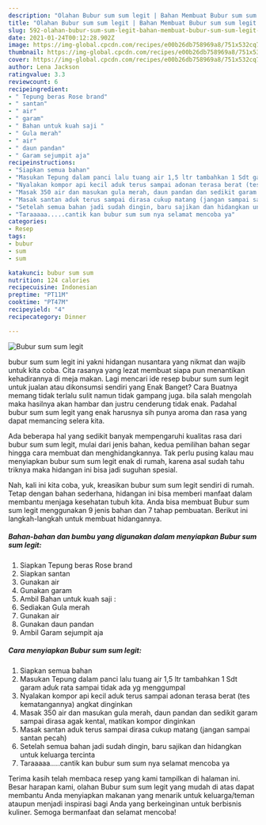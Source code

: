 ```yaml
---
description: "Olahan Bubur sum sum legit | Bahan Membuat Bubur sum sum legit Yang Bisa Manjain Lidah"
title: "Olahan Bubur sum sum legit | Bahan Membuat Bubur sum sum legit Yang Bisa Manjain Lidah"
slug: 592-olahan-bubur-sum-sum-legit-bahan-membuat-bubur-sum-sum-legit-yang-bisa-manjain-lidah
date: 2021-01-24T00:12:28.902Z
image: https://img-global.cpcdn.com/recipes/e00b26db758969a8/751x532cq70/bubur-sum-sum-legit-foto-resep-utama.jpg
thumbnail: https://img-global.cpcdn.com/recipes/e00b26db758969a8/751x532cq70/bubur-sum-sum-legit-foto-resep-utama.jpg
cover: https://img-global.cpcdn.com/recipes/e00b26db758969a8/751x532cq70/bubur-sum-sum-legit-foto-resep-utama.jpg
author: Lena Jackson
ratingvalue: 3.3
reviewcount: 6
recipeingredient:
- " Tepung beras Rose brand"
- " santan"
- " air"
- " garam"
- " Bahan untuk kuah saji "
- " Gula merah"
- " air"
- " daun pandan"
- " Garam sejumpit aja"
recipeinstructions:
- "Siapkan semua bahan"
- "Masukan Tepung dalam panci lalu tuang air 1,5 ltr tambahkan 1 Sdt garam aduk rata sampai tidak ada yg menggumpal"
- "Nyalakan kompor api kecil aduk terus sampai adonan terasa berat (tes kematangannya) angkat dinginkan"
- "Masak 350 air dan masukan gula merah, daun pandan dan sedikit garam sampai dirasa agak kental, matikan kompor dinginkan"
- "Masak santan aduk terus sampai dirasa cukup matang (jangan sampai santan pecah)"
- "Setelah semua bahan jadi sudah dingin, baru sajikan dan hidangkan untuk keluarga tercinta"
- "Taraaaaa.....cantik kan bubur sum sum nya selamat mencoba ya"
categories:
- Resep
tags:
- bubur
- sum
- sum

katakunci: bubur sum sum 
nutrition: 124 calories
recipecuisine: Indonesian
preptime: "PT11M"
cooktime: "PT47M"
recipeyield: "4"
recipecategory: Dinner

---
```



![Bubur sum sum legit](https://img-global.cpcdn.com/recipes/e00b26db758969a8/751x532cq70/bubur-sum-sum-legit-foto-resep-utama.jpg)


bubur sum sum legit ini yakni hidangan nusantara yang nikmat dan wajib untuk kita coba. Cita rasanya yang lezat membuat siapa pun menantikan kehadirannya di meja makan.
Lagi mencari ide resep bubur sum sum legit untuk jualan atau dikonsumsi sendiri yang Enak Banget? Cara Buatnya memang tidak terlalu sulit namun tidak gampang juga. bila salah mengolah maka hasilnya akan hambar dan justru cenderung tidak enak. Padahal bubur sum sum legit yang enak harusnya sih punya aroma dan rasa yang dapat memancing selera kita.



Ada beberapa hal yang sedikit banyak mempengaruhi kualitas rasa dari bubur sum sum legit, mulai dari jenis bahan, kedua pemilihan bahan segar hingga cara membuat dan menghidangkannya. Tak perlu pusing kalau mau menyiapkan bubur sum sum legit enak di rumah, karena asal sudah tahu triknya maka hidangan ini bisa jadi suguhan spesial.


Nah, kali ini kita coba, yuk, kreasikan bubur sum sum legit sendiri di rumah. Tetap dengan bahan sederhana, hidangan ini bisa memberi manfaat dalam membantu menjaga kesehatan tubuh kita. Anda bisa membuat Bubur sum sum legit menggunakan 9 jenis bahan dan 7 tahap pembuatan. Berikut ini langkah-langkah untuk membuat hidangannya.

<!--inarticleads1-->

##### Bahan-bahan dan bumbu yang digunakan dalam menyiapkan Bubur sum sum legit:

1. Siapkan  Tepung beras Rose brand
1. Siapkan  santan
1. Gunakan  air
1. Gunakan  garam
1. Ambil  Bahan untuk kuah saji :
1. Sediakan  Gula merah
1. Gunakan  air
1. Gunakan  daun pandan
1. Ambil  Garam sejumpit aja




<!--inarticleads2-->

##### Cara menyiapkan Bubur sum sum legit:

1. Siapkan semua bahan
1. Masukan Tepung dalam panci lalu tuang air 1,5 ltr tambahkan 1 Sdt garam aduk rata sampai tidak ada yg menggumpal
1. Nyalakan kompor api kecil aduk terus sampai adonan terasa berat (tes kematangannya) angkat dinginkan
1. Masak 350 air dan masukan gula merah, daun pandan dan sedikit garam sampai dirasa agak kental, matikan kompor dinginkan
1. Masak santan aduk terus sampai dirasa cukup matang (jangan sampai santan pecah)
1. Setelah semua bahan jadi sudah dingin, baru sajikan dan hidangkan untuk keluarga tercinta
1. Taraaaaa.....cantik kan bubur sum sum nya selamat mencoba ya




Terima kasih telah membaca resep yang kami tampilkan di halaman ini. Besar harapan kami, olahan Bubur sum sum legit yang mudah di atas dapat membantu Anda menyiapkan makanan yang menarik untuk keluarga/teman ataupun menjadi inspirasi bagi Anda yang berkeinginan untuk berbisnis kuliner. Semoga bermanfaat dan selamat mencoba!
